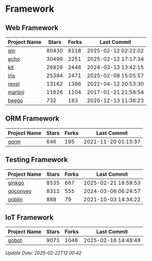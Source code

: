 # Framework

## Web Framework
| Project Name | Stars | Forks | Last Commit |
| ------------ | ----- | ----- | ----------- |
| [gin](https://github.com/gin-gonic/gin) | 80430 | 8118 | 2025-02-12 02:22:02 |
| [echo](https://github.com/labstack/echo) | 30499 | 2251 | 2025-02-12 17:17:34 |
| [kit](https://github.com/go-kit/kit) | 26828 | 2448 | 2024-03-13 13:42:15 |
| [iris](https://github.com/kataras/iris) | 25384 | 2471 | 2025-02-08 15:05:57 |
| [revel](https://github.com/revel/revel) | 13162 | 1386 | 2022-04-12 20:53:30 |
| [martini](https://github.com/go-martini/martini) | 11626 | 1104 | 2017-01-21 21:58:54 |
| [beego](https://github.com/astaxie/beego) | 732 | 183 | 2020-12-13 11:36:23 |

## ORM Framework
| Project Name | Stars | Forks | Last Commit |
| ------------ | ----- | ----- | ----------- |
| [gorm](https://github.com/jinzhu/gorm) | 646 | 195 | 2021-11-20 01:15:37 |

## Testing Framework
| Project Name | Stars | Forks | Last Commit |
| ------------ | ----- | ----- | ----------- |
| [ginkgo](https://github.com/onsi/ginkgo) | 8535 | 667 | 2025-02-21 18:59:53 |
| [goconvey](https://github.com/smartystreets/goconvey) | 8312 | 555 | 2024-03-06 06:24:57 |
| [goblin](https://github.com/franela/goblin) | 888 | 79 | 2021-10-03 14:34:22 |

## IoT Framework
| Project Name | Stars | Forks | Last Commit |
| ------------ | ----- | ----- | ----------- |
| [gobot](https://github.com/hybridgroup/gobot) | 9071 | 1048 | 2025-02-16 14:48:48 |

*Update Date: 2025-02-22T12:00:42*